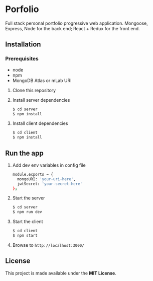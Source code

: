 # Porfolio

Full stack personal portfolio progressive web application. Mongoose, Express, Node for the back end; React + Redux for the front end.

## Installation

### Prerequisites

* node
* npm
* MongoDB Atlas or mLab URI

1. Clone this repository

2. Install server dependencies
    ```bash
    $ cd server
    $ npm install
    ```
3. Install client dependencies
    ```bash
    $ cd client
    $ npm install
    ```

## Run the app

1. Add dev env variables in config file
    ```bash
    module.exports = {
      mongoURI: 'your-uri-here',
      jwtSecret: 'your-secret-here'
    };
    ```
2. Start the server
    ```bash
    $ cd server
    $ npm run dev
    ```
3. Start the client
    ```bash
    $ cd client
    $ npm start
    ```
4. Browse to `http://localhost:3000/`

## License

This project is made available under the **MIT License**.
